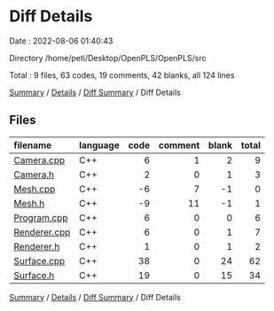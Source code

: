 # Diff Details

Date : 2022-08-06 01:40:43

Directory /home/peti/Desktop/OpenPLS/OpenPLS/src

Total : 9 files,  63 codes, 19 comments, 42 blanks, all 124 lines

[Summary](results.md) / [Details](details.md) / [Diff Summary](diff.md) / Diff Details

## Files
| filename | language | code | comment | blank | total |
| :--- | :--- | ---: | ---: | ---: | ---: |
| [Camera.cpp](/Camera.cpp) | C++ | 6 | 1 | 2 | 9 |
| [Camera.h](/Camera.h) | C++ | 2 | 0 | 1 | 3 |
| [Mesh.cpp](/Mesh.cpp) | C++ | -6 | 7 | -1 | 0 |
| [Mesh.h](/Mesh.h) | C++ | -9 | 11 | -1 | 1 |
| [Program.cpp](/Program.cpp) | C++ | 6 | 0 | 0 | 6 |
| [Renderer.cpp](/Renderer.cpp) | C++ | 6 | 0 | 1 | 7 |
| [Renderer.h](/Renderer.h) | C++ | 1 | 0 | 1 | 2 |
| [Surface.cpp](/Surface.cpp) | C++ | 38 | 0 | 24 | 62 |
| [Surface.h](/Surface.h) | C++ | 19 | 0 | 15 | 34 |

[Summary](results.md) / [Details](details.md) / [Diff Summary](diff.md) / Diff Details